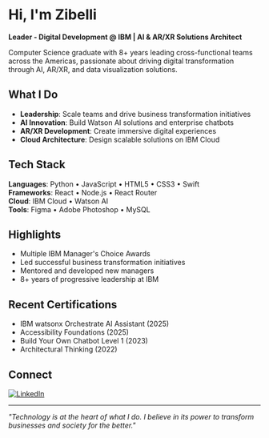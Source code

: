 # Hi, I'm Zibelli

**Leader - Digital Development @ IBM | AI & AR/XR Solutions Architect**

Computer Science graduate with 8+ years leading cross-functional teams across the Americas, passionate about driving digital transformation through AI, AR/XR, and data visualization solutions.

## What I Do

- **Leadership**: Scale teams and drive business transformation initiatives
- **AI Innovation**: Build Watson AI solutions and enterprise chatbots
- **AR/XR Development**: Create immersive digital experiences
- **Cloud Architecture**: Design scalable solutions on IBM Cloud

## Tech Stack

**Languages**: Python • JavaScript • HTML5 • CSS3 • Swift  
**Frameworks**: React • Node.js • React Router  
**Cloud**: IBM Cloud • Watson AI  
**Tools**: Figma • Adobe Photoshop • MySQL

## Highlights

- Multiple IBM Manager's Choice Awards
- Led successful business transformation initiatives
- Mentored and developed new managers
- 8+ years of progressive leadership at IBM

## Recent Certifications

- IBM watsonx Orchestrate AI Assistant (2025)
- Accessibility Foundations (2025)
- Build Your Own Chatbot Level 1 (2023)
- Architectural Thinking (2022)

## Connect

[![LinkedIn](https://img.shields.io/badge/LinkedIn-0077B5?style=for-the-badge&logo=linkedin&logoColor=white)](https://linkedin.com/in/zibelli)

---

*"Technology is at the heart of what I do. I believe in its power to transform businesses and society for the better."*

